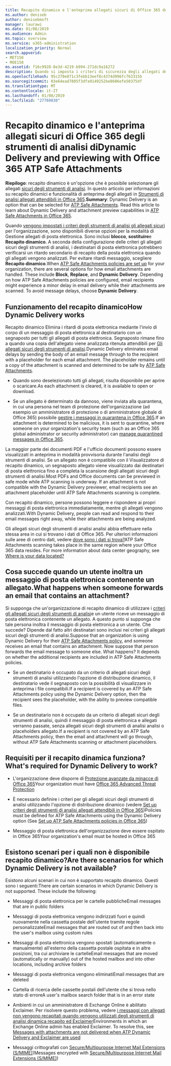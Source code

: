```yaml
---
title: Recapito dinamico e l'anteprima allegati sicuri di Office 365 degli strumenti di analisi di
ms.author: deniseb
author: denisebmsft
manager: laurawi
ms.date: 01/08/2019
ms.audience: Admin
ms.topic: overview
ms.service: o365-administration
localization_priority: Normal
search.appverid:
- MET150
- MOE150
ms.assetid: f16c9928-8e3d-4219-b994-271dc9a16272
description: Quando si imposta i criteri di sicurezza degli allegati degli strumenti di analisi, si sceglie recapito dinamico per evitare ritardi messaggio e consentire agli utenti di visualizzare in anteprima degli allegati che vengono analizzati.
ms.openlocfilehash: 95c270e871c3febb13eef8c4374d996fc763315b
ms.sourcegitcommit: 03e64ead7805f3dfa9149252be8606efe50375df
ms.translationtype: MT
ms.contentlocale: it-IT
ms.lasthandoff: 01/08/2019
ms.locfileid: "27769830"
---
```

# <a name="dynamic-delivery-and-previewing-with-office-365-atp-safe-attachments"></a><span data-ttu-id="d7570-103">Recapito dinamico e l'anteprima allegati sicuri di Office 365 degli strumenti di analisi di</span><span class="sxs-lookup"><span data-stu-id="d7570-103">Dynamic Delivery and previewing with Office 365 ATP Safe Attachments</span></span>

<span data-ttu-id="d7570-p101">**Riepilogo**: recapito dinamico è un'opzione che è possibile selezionare gli allegati [sicuri degli strumenti di analisi](atp-safe-attachments.md). In questo articolo per informazioni su recapito dinamici e funzionalità di anteprima degli allegati in [Strumenti di analisi allegati attendibili in Office 365](atp-safe-attachments.md).</span><span class="sxs-lookup"><span data-stu-id="d7570-p101">**Summary**: Dynamic Delivery is an option that can be selected for [ATP Safe Attachments](atp-safe-attachments.md). Read this article to learn about Dynamic Delivery and attachment preview capabilities in [ATP Safe Attachments in Office 365](atp-safe-attachments.md).</span></span>

<span data-ttu-id="d7570-p102">Quando [vengono impostati i criteri degli strumenti di analisi gli allegati sicuri](set-up-atp-safe-attachments-policies.md) per l'organizzazione, sono disponibili diverse opzioni per la modalità di Gestione allegati di posta elettronica. Sono inclusi **blocco**, **sostituire**e **Recapito dinamico**. A seconda della configurazione delle criteri gli allegati sicuri degli strumenti di analisi, i destinatari di posta elettronica potrebbero verificarsi un ritardo secondario di recapito della posta elettronica quando gli allegati vengono analizzati. Per evitare ritardi messaggio, scegliere **Recapito dinamico**.</span><span class="sxs-lookup"><span data-stu-id="d7570-p102">When [ATP Safe Attachments policies are set up](set-up-atp-safe-attachments-policies.md) for your organization, there are several options for how email attachments are handled. These include **Block**, **Replace**, and **Dynamic Delivery**. Depending on how ATP Safe Attachments policies are configured, email recipients might experience a minor delay in email delivery while their attachments are scanned. To avoid message delays, choose **Dynamic Delivery**.</span></span>
  
## <a name="how-dynamic-delivery-works"></a><span data-ttu-id="d7570-110">Funzionamento del recapito dinamico</span><span class="sxs-lookup"><span data-stu-id="d7570-110">How Dynamic Delivery works</span></span>
  
<span data-ttu-id="d7570-p103">Recapito dinamico Elimina i ritardi di posta elettronica mediante l'invio di corpo di un messaggio di posta elettronica al destinatario con un segnaposto per tutti gli allegati di posta elettronica. Segnaposto rimane fino a quando una copia dell'allegato viene analizzata ritenuta attendibili per [Gli allegati sicuri degli strumenti di analisi](atp-safe-attachments.md).</span><span class="sxs-lookup"><span data-stu-id="d7570-p103">Dynamic Delivery eliminates email delays by sending the body of an email message through to the recipient with a placeholder for each email attachment. The placeholder remains until a copy of the attachment is scanned and determined to be safe by [ATP Safe Attachments](atp-safe-attachments.md).</span></span> 

- <span data-ttu-id="d7570-113">Quando sono deselezionato tutti gli allegati, risulta disponibile per aprire o scaricare.</span><span class="sxs-lookup"><span data-stu-id="d7570-113">As each attachment is cleared, it is available to open or download.</span></span> 

- <span data-ttu-id="d7570-114">Se un allegato è determinato da dannoso, viene inviata alla quarantena, in cui una persona nel team di protezione dell'organizzazione (ad esempio un amministratore di protezione o di amministratore globale di Office 365) possibile [gestire i messaggi in quarantena in Office 365](manage-quarantined-messages-and-files.md).</span><span class="sxs-lookup"><span data-stu-id="d7570-114">If an attachment is determined to be malicious, it is sent to quarantine, where someone on your organization's security team (such as an Office 365 global administrator or security administrator) can [manage quarantined messages in Office 365](manage-quarantined-messages-and-files.md).</span></span>

<span data-ttu-id="d7570-p104">La maggior parte dei documenti PDF e l'ufficio documenti possono essere visualizzati in anteprima in modalità provvisoria durante l'analisi degli strumenti di analisi. Se un allegato non è compatibile con il Visualizzatore di recapito dinamico, un segnaposto allegato viene visualizzato dai destinatari di posta elettronica fino a completa la scansione degli allegati sicuri degli strumenti di analisi.</span><span class="sxs-lookup"><span data-stu-id="d7570-p104">Most PDFs and Office documents can be previewed in safe mode while ATP scanning is underway. If an attachment is not compatible with the Dynamic Delivery previewer, email recipients see an attachment placeholder until ATP Safe Attachments scanning is complete.</span></span>

<span data-ttu-id="d7570-117">Con recapito dinamico, persone possono leggere e rispondere ai propri messaggi di posta elettronica immediatamente, mentre gli allegati vengono analizzati.</span><span class="sxs-lookup"><span data-stu-id="d7570-117">With Dynamic Delivery, people can read and respond to their email messages right away, while their attachments are being analyzed.</span></span> 

<span data-ttu-id="d7570-p105">Gli allegati sicuri degli strumenti di analisi analisi abbia effettuare nella stessa area in cui si trovano i dati di Office 365. Per ulteriori informazioni sulle aree di centro dati, vedere [dove sono i dati si trova?](https://products.office.com/where-is-your-data-located?geo=All)</span><span class="sxs-lookup"><span data-stu-id="d7570-p105">ATP Safe Attachments scanning takes place in the same region where your Office 365 data resides. For more information about data center geography, see [Where is your data located?](https://products.office.com/where-is-your-data-located?geo=All)</span></span> 
  
## <a name="what-happens-when-someone-forwards-an-email-that-contains-an-attachment"></a><span data-ttu-id="d7570-120">Cosa succede quando un utente inoltra un messaggio di posta elettronica contenente un allegato.</span><span class="sxs-lookup"><span data-stu-id="d7570-120">What happens when someone forwards an email that contains an attachment?</span></span>

<span data-ttu-id="d7570-p106">Si supponga che un'organizzazione di recapito dinamico di utilizzare i [criteri gli allegati sicuri degli strumenti di analisi](set-up-atp-safe-attachments-policies.md)e un utente riceve un messaggio di posta elettronica contenente un allegato. A questo punto si supponga che tale persona inoltra il messaggio di posta elettronica a un utente. Che succede? Dipende dal fatto altri destinatari sono inclusi nei criteri gli allegati sicuri degli strumenti di analisi.</span><span class="sxs-lookup"><span data-stu-id="d7570-p106">Suppose that an organization is using Dynamic Delivery for their [ATP Safe Attachments policy](set-up-atp-safe-attachments-policies.md), and someone receives an email that contains an attachment. Now suppose that person forwards the email message to someone else. What happens? It depends on whether the additional recipients are included in ATP Safe Attachments policies.</span></span>
  
- <span data-ttu-id="d7570-125">Se un destinatario è occupato da un criterio di allegati sicuri degli strumenti di analisi utilizzando l'opzione di distribuzione dinamico, il destinatario vede il segnaposto con la possibilità di visualizzare in anteprima i file compatibili.</span><span class="sxs-lookup"><span data-stu-id="d7570-125">If a recipient is covered by an ATP Safe Attachments policy using the Dynamic Delivery option, then the recipient sees the placeholder, with the ability to preview compatible files.</span></span>
    
- <span data-ttu-id="d7570-126">Se un destinatario non è occupato da un criterio di allegati sicuri degli strumenti di analisi, quindi il messaggio di posta elettronica e allegati verranno passate, senza allegati sicuri degli strumenti di analisi analisi o placeholders allegato.</span><span class="sxs-lookup"><span data-stu-id="d7570-126">If a recipient is not covered by an ATP Safe Attachments policy, then the email and attachment will go through, without ATP Safe Attachments scanning or attachment placeholders.</span></span>
    
## <a name="whats-required-for-dynamic-delivery-to-work"></a><span data-ttu-id="d7570-127">Requisiti per il recapito dinamica funziona?</span><span class="sxs-lookup"><span data-stu-id="d7570-127">What's required for Dynamic Delivery to work?</span></span>

- <span data-ttu-id="d7570-128">L'organizzazione deve disporre di [Protezione avanzate da minacce di Office 365](office-365-atp.md)</span><span class="sxs-lookup"><span data-stu-id="d7570-128">Your organization must have [Office 365 Advanced Threat Protection](office-365-atp.md)</span></span>
    
- <span data-ttu-id="d7570-129">È necessario definire i criteri per gli allegati sicuri degli strumenti di analisi utilizzando l'opzione di distribuzione dinamico (vedere [Set up criteri degli strumenti di analisi allegati attendibili in Office 365](set-up-atp-safe-attachments-policies.md))</span><span class="sxs-lookup"><span data-stu-id="d7570-129">Policies must be defined for ATP Safe Attachments using the Dynamic Delivery option (See [Set up ATP Safe Attachments policies in Office 365](set-up-atp-safe-attachments-policies.md))</span></span>
    
- <span data-ttu-id="d7570-130">Messaggio di posta elettronica dell'organizzazione deve essere ospitato in Office 365</span><span class="sxs-lookup"><span data-stu-id="d7570-130">Your organization's email must be hosted in Office 365</span></span>
    
## <a name="are-there-scenarios-for-which-dynamic-delivery-is-not-available"></a><span data-ttu-id="d7570-131">Esistono scenari per i quali non è disponibile recapito dinamico?</span><span class="sxs-lookup"><span data-stu-id="d7570-131">Are there scenarios for which Dynamic Delivery is not available?</span></span>

<span data-ttu-id="d7570-p107">Esistono alcuni scenari in cui non è supportato recapito dinamico. Questi sono i seguenti:</span><span class="sxs-lookup"><span data-stu-id="d7570-p107">There are certain scenarios in which Dynamic Delivery is not supported. These include the following:</span></span>
  
- <span data-ttu-id="d7570-134">Messaggi di posta elettronica per le cartelle pubbliche</span><span class="sxs-lookup"><span data-stu-id="d7570-134">Email messages that are in public folders</span></span>
    
- <span data-ttu-id="d7570-135">Messaggi di posta elettronica vengono indirizzati fuori e quindi nuovamente nella cassetta postale dell'utente tramite regole personalizzate</span><span class="sxs-lookup"><span data-stu-id="d7570-135">Email messages that are routed out of and then back into the user's mailbox using custom rules</span></span>
    
- <span data-ttu-id="d7570-136">Messaggi di posta elettronica vengono spostati (automaticamente o manualmente) all'esterno della cassetta postale ospitata e in altre posizioni, tra cui archiviare le cartelle</span><span class="sxs-lookup"><span data-stu-id="d7570-136">Email messages that are moved (automatically or manually) out of the hosted mailbox and into other locations, including archive folders</span></span>
    
- <span data-ttu-id="d7570-137">Messaggi di posta elettronica vengono eliminati</span><span class="sxs-lookup"><span data-stu-id="d7570-137">Email messages that are deleted</span></span>
    
- <span data-ttu-id="d7570-138">Cartella di ricerca delle cassette postali dell'utente che si trova nello stato di errore</span><span class="sxs-lookup"><span data-stu-id="d7570-138">A user's mailbox search folder that is in an error state</span></span>
    
- <span data-ttu-id="d7570-p108">Ambienti in cui un amministratore di Exchange Online è abilitato Exclaimer. Per risolvere questo problema, vedere [i messaggi con allegati non vengono recapitati quando vengono utilizzati degli strumenti di analisi dinamica recapito ed Exclaimer](https://support.microsoft.com/help/4014438/messages-with-attachments-are-not-delivered-when-atp-dynamic-delivery)</span><span class="sxs-lookup"><span data-stu-id="d7570-p108">Environments in which an Exchange Online admin has enabled Exclaimer. To resolve this, see [Messages with attachments are not delivered when ATP Dynamic Delivery and Exclaimer are used](https://support.microsoft.com/help/4014438/messages-with-attachments-are-not-delivered-when-atp-dynamic-delivery)</span></span>

- <span data-ttu-id="d7570-141">Messaggi crittografati con [Secure/Multipurpose Internet Mail Extensions (S/MIME)](s-mime-for-message-signing-and-encryption.md))</span><span class="sxs-lookup"><span data-stu-id="d7570-141">Messages encrypted with [Secure/Multipurpose Internet Mail Extensions (S/MIME)](s-mime-for-message-signing-and-encryption.md))</span></span>
    
